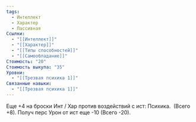 ```yaml
---
tags:
  - Интеллект
  - Характер
  - Пассивная
Ссылки:
  - "[[Интеллект]]"
  - "[[Характер]]"
  - "[[Типы способностей]]"
  - "[[Самообладание]]"
Стоимость: "20"
Стоимость выкупа: "35"
Уровни:
  - "[[Трезвая психика 1]]"
Связанные навыки:
  - "[[Трезвая психика 1]]"
---
```

Еще +4 на броски Инт / Хар против воздействий с ист: Психика.  (Всего +8). Получ перс Урон от ист еще -10 (Всего -20).
